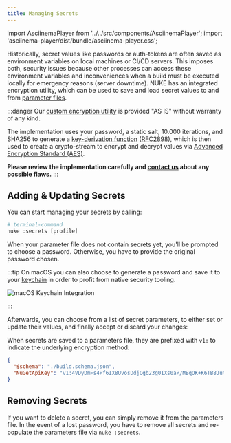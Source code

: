 ```yaml
---
title: Managing Secrets
---
```


import AsciinemaPlayer from '../../src/components/AsciinemaPlayer';
import 'asciinema-player/dist/bundle/asciinema-player.css';

Historically, secret values like passwords or auth-tokens are often saved as environment variables on local machines or CI/CD servers. This imposes both, security issues because other processes can access these environment variables and inconveniences when a build must be executed locally for emergency reasons (server downtime). NUKE has an integrated encryption utility, which can be used to save and load secret values to and from [parameter files](../02-fundamentals/06-parameters.md#passing-values-through-parameter-files).

:::danger
Our [custom encryption utility](https://github.com/nuke-build/nuke/blob/develop/source/Nuke.Common/Utilities/EncryptionUtility.cs) is provided "AS IS" without warranty of any kind.

The implementation uses your password, a static salt, 10.000 iterations, and SHA256 to generate a [key-derivation function](https://docs.microsoft.com/en-us/dotnet/api/system.security.cryptography.rfc2898derivebytes) ([RFC2898](https://datatracker.ietf.org/doc/html/rfc2898)), which is then used to create a crypto-stream to encrypt and decrypt values via [Advanced Encryption Standard (AES)](https://en.wikipedia.org/wiki/Advanced_Encryption_Standard).

**Please review the implementation carefully and [contact us](mailto:info@nuke.build) about any possible flaws.**
:::

## Adding & Updating Secrets

You can start managing your secrets by calling:

```powershell
# terminal-command
nuke :secrets [profile]
```

When your parameter file does not contain secrets yet, you'll be prompted to choose a password. Otherwise, you have to provide the original password chosen.

:::tip
On macOS you can also choose to generate a password and save it to your [keychain](https://support.apple.com/guide/mac-help/use-keychains-to-store-passwords-mchlf375f392/mac) in order to profit from native security tooling.

<p style={{maxWidth:'420px',marginBottom:'-24px'}}>

![macOS Keychain Integration](/img/docs/secrets-macos.png)

</p>
:::

Afterwards, you can choose from a list of secret parameters, to either set or update their values, and finally accept or discard your changes:

<p style={{maxWidth:'700px'}}>
    <AsciinemaPlayer
        src="/casts/secrets.cast"
        idleTimeLimit={2}
        // autoplay={true}
        poster="npt:4.947343"
        preload={true}
        // terminalFontFamily="'JetBrains Mono', Consolas, Menlo, 'Bitstream Vera Sans Mono', monospace"
        loop={true}/>
</p>

When secrets are saved to a parameters file, they are prefixed with `v1:` to indicate the underlying encryption method:

```json title=".nuke/parameters.json"
{
  "$schema": "./build.schema.json",
  "NuGetApiKey": "v1:4VDyDmFs4Pf6IX8UvosDdjOgb23g0IXs0aP/MBqOK+K6TB8JuthtPgRUrUsi9tLD"
}
```

## Removing Secrets

If you want to delete a secret, you can simply remove it from the parameters file. In the event of a lost password, you have to remove all secrets and re-populate the parameters file via `nuke :secrets`.
